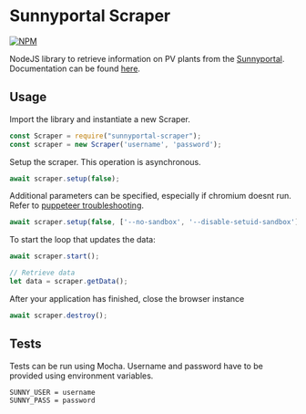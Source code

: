 # Sunnyportal Scraper

[![NPM](https://nodei.co/npm/sunnyportal-scraper.png)](https://nodei.co/npm/sunnyportal-scraper/)

NodeJS library to retrieve information on PV plants from the [Sunnyportal](https://www.sunnyportal.com).  
Documentation can be found [here](https://orlopau.github.io/sunnyportal_scraper).

## Usage

Import the library and instantiate a new Scraper.

```js
const Scraper = require("sunnyportal-scraper");
const scraper = new Scraper('username', 'password');
```

Setup the scraper. This operation is asynchronous.

```js
await scraper.setup(false); 
```

Additional parameters can be specified, especially if chromium doesnt run.
Refer to [puppeteer troubleshooting](https://github.com/GoogleChrome/puppeteer/blob/master/docs/troubleshooting.md).

```js
await scraper.setup(false, ['--no-sandbox', '--disable-setuid-sandbox']);
```

To start the loop that updates the data:

```js
await scraper.start();

// Retrieve data
let data = scraper.getData();
```

After your application has finished, close the browser instance

```js
await scraper.destroy();
```

## Tests

Tests can be run using Mocha. Username and password have to be provided using environment variables.

```
SUNNY_USER = username
SUNNY_PASS = password
```

